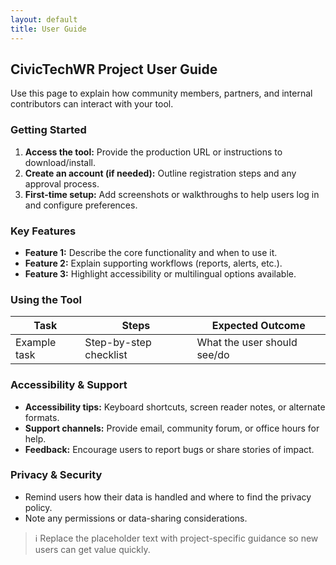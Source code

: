 ```yaml
---
layout: default
title: User Guide
---
```


## CivicTechWR Project User Guide

Use this page to explain how community members, partners, and internal contributors can interact with your tool.

### Getting Started

1. **Access the tool:** Provide the production URL or instructions to download/install.
2. **Create an account (if needed):** Outline registration steps and any approval process.
3. **First-time setup:** Add screenshots or walkthroughs to help users log in and configure preferences.

### Key Features

- **Feature 1:** Describe the core functionality and when to use it.
- **Feature 2:** Explain supporting workflows (reports, alerts, etc.).
- **Feature 3:** Highlight accessibility or multilingual options available.

### Using the Tool

| Task | Steps | Expected Outcome |
| ---- | ----- | ---------------- |
| Example task | Step-by-step checklist | What the user should see/do |

### Accessibility & Support

- **Accessibility tips:** Keyboard shortcuts, screen reader notes, or alternate formats.
- **Support channels:** Provide email, community forum, or office hours for help.
- **Feedback:** Encourage users to report bugs or share stories of impact.

### Privacy & Security

- Remind users how their data is handled and where to find the privacy policy.
- Note any permissions or data-sharing considerations.

> ℹ️ Replace the placeholder text with project-specific guidance so new users can get value quickly.
